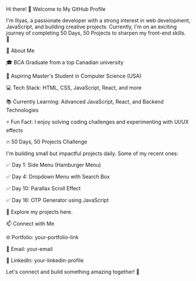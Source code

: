 Hi there! 👋 Welcome to My GitHub Profile

I'm Iliyas, a passionate developer with a strong interest in web development, JavaScript, and building creative projects. Currently, I'm on an exciting journey of completing 50 Days, 50 Projects to sharpen my front-end skills. 🚀

📌 About Me

🎓 BCA Graduate from a top Canadian university

🎯 Aspiring Master's Student in Computer Science (USA)

💻 Tech Stack: HTML, CSS, JavaScript, React, and more

📚 Currently Learning: Advanced JavaScript, React, and Backend Technologies

⚡ Fun Fact: I enjoy solving coding challenges and experimenting with UI/UX effects

🔥 50 Days, 50 Projects Challenge

I'm building small but impactful projects daily. Some of my recent ones:

✅ Day 1: Side Menu (Hamburger Menu)

✅ Day 4: Dropdown Menu with Search Box

✅ Day 10: Parallax Scroll Effect

✅ Day 16: OTP Generator using JavaScript

🔗 Explore my projects here.

📫 Connect with Me

🌐 Portfolio: your-portfolio-link

📩 Email: your-email

💼 LinkedIn: your-linkedin-profile

Let's connect and build something amazing together! 🚀

